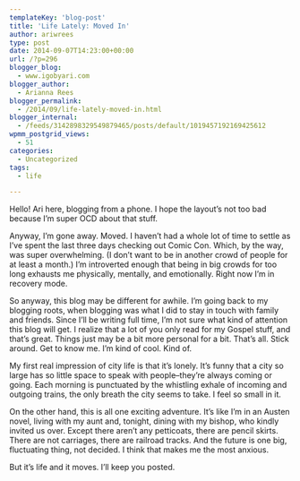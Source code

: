 ```yaml
---
templateKey: 'blog-post'
title: 'Life Lately: Moved In'
author: ariwrees
type: post
date: 2014-09-07T14:23:00+00:00
url: /?p=296
blogger_blog:
  - www.igobyari.com
blogger_author:
  - Arianna Rees
blogger_permalink:
  - /2014/09/life-lately-moved-in.html
blogger_internal:
  - /feeds/3142898329549879465/posts/default/1019457192169425612
wpmm_postgrid_views:
  - 51
categories:
  - Uncategorized
tags:
  - life

---
```

Hello! Ari here, blogging from a phone. I hope the layout’s not too bad because I’m super OCD about that stuff.

Anyway, I’m gone away. Moved. I haven’t had a whole lot of time to settle as I’ve spent the last three days checking out Comic Con. Which, by the way, was super overwhelming. (I don’t want to be in another crowd of people for at least a month.) I’m introverted enough that being in big crowds for too long exhausts me physically, mentally, and emotionally. Right now I’m in recovery mode.

So anyway, this blog may be different for awhile. I’m going back to my blogging roots, when blogging was what I did to stay in touch with family and friends. Since I’ll be writing full time, I’m not sure what kind of attention this blog will get. I realize that a lot of you only read for my Gospel stuff, and that’s great. Things just may be a bit more personal for a bit. That’s all. Stick around. Get to know me. I’m kind of cool. Kind of.

My first real impression of city life is that it’s lonely. It’s funny that a city so large has so little space to speak with people–they’re always coming or going. Each morning is punctuated by the whistling exhale of incoming and outgoing trains, the only breath the city seems to take. I feel so small in it.

On the other hand, this is all one exciting adventure. It’s like I’m in an Austen novel, living with my aunt and, tonight, dining with my bishop, who kindly invited us over. Except there aren’t any petticoats, there are pencil skirts. There are not carriages, there are railroad tracks. And the future is one big, fluctuating thing, not decided. I think that makes me the most anxious.

But it’s life and it moves. I’ll keep you posted.